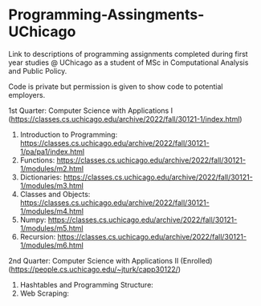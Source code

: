 # Programming-Assingments-UChicago
Link to descriptions of programming assignments completed during first year studies @ UChicago as a student of MSc in Computational Analysis and Public Policy. 

Code is private but permission is given to show code to potential employers.

1st Quarter: Computer Science with Applications I (https://classes.cs.uchicago.edu/archive/2022/fall/30121-1/index.html)


1. Introduction to Programming: https://classes.cs.uchicago.edu/archive/2022/fall/30121-1/pa/pa1/index.html
2. Functions: https://classes.cs.uchicago.edu/archive/2022/fall/30121-1/modules/m2.html
3. Dictionaries: https://classes.cs.uchicago.edu/archive/2022/fall/30121-1/modules/m3.html
4. Classes and Objects: https://classes.cs.uchicago.edu/archive/2022/fall/30121-1/modules/m4.html
5. Numpy: https://classes.cs.uchicago.edu/archive/2022/fall/30121-1/modules/m5.html
6. Recursion: https://classes.cs.uchicago.edu/archive/2022/fall/30121-1/modules/m6.html

2nd Quarter: Computer Science with Applications II (Enrolled) (https://people.cs.uchicago.edu/~jturk/capp30122/)

1. Hashtables and Programming Structure:
2. Web Scraping: 
